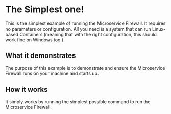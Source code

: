 # The Simplest one!

This is the simplest example of running the Microservice Firewall. It
requires no parameters or configuration. All you need is a system that
can run Linux-based Containers (meaning that with the right
configuration, this should work fine on Windows too.)

## What it demonstrates

The purpose of this example is to demonstrate and ensure the
Microservice Firewall runs on your machine and starts up.

## How it works

It simply works by running the simplest possible command
to run the Microservice Firewall.